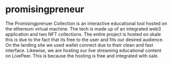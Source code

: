 # promisingpreneur

The Promisingprenuer Collection is an interactive educational tool hosted on the ethereum virtual machine.
The tech is made up of an integrated web3 application and two NFT collections. 
The entire project is hosted on skale this is due to the fact that its free to the user and fits our desired audience. 
On the landing site we used wallet connect due to their clean and fast interface. 
Likewise, we are hosting our live streaming educational content on LivePeer. This is because the hosting is free and integrated with sale.
